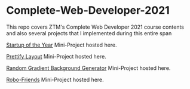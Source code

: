 # Complete-Web-Developer-2021
This repo covers ZTM's Complete Web Developer 2021 course contents and also several projects that I implemented during this entire span


[Startup of the Year](https://rohit5551998.github.io/Complete-Web-Developer-2021/Startup%20of%20the%20Year%20Project/) Mini-Project hosted here.

[Prettify Layout](https://rohit5551998.github.io/Complete-Web-Developer-2021/CSS%20Layout/) Mini-Project hosted here.

[Random Gradient Background Generator](https://rohit5551998.github.io/Complete-Web-Developer-2021/Background%20Generator/) Mini-Project hosted here.

[Robo-Friends](https://rohit5551998.github.io/robofriends/) Mini-Project hosted here.

